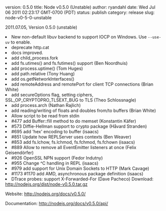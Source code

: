 version: 0.5.0
title: Node v0.5.0 (Unstable)
author: ryandahl
date: Wed Jul 06 2011 02:23:17 GMT-0700 (PDT)
status: publish
category: release
slug: node-v0-5-0-unstable

2011.07.05, Version 0.5.0 (unstable)

<li> New non-default libuv backend to support IOCP on Windows. Use <code>--use-uv</code> to enable.
<li> deprecate http.cat
<li> docs improved.
<li> add child_process.fork
<li> add fs.utimes() and fs.futimes() support (Ben Noordhuis)
<li> add process.uptime() (Tom Huges)
<li> add path.relative (Tony Huang)
<li> add os.getNetworkInterfaces()
<li> add remoteAddress and remotePort for client TCP connections (Brian White)
<li> add secureOptions flag, setting ciphers, SSL_OP_CRYPTOPRO_TLSEXT_BUG to TLS (Theo Schlossnagle)
<li> add process.arch (Nathan Rajlich)
<li> add reading/writing of floats and doubles from/to buffers (Brian White)
<li> Allow script to be read from stdin
<li> #477 add Buffer::fill method to do memset (Konstantin Käfer)
<li> #573 Diffie-Hellman support to crypto package (Håvard Stranden)
<li> #695 add 'hex' encoding to buffer (isaacs)
<li> #851 Update how REPLServer uses contexts (Ben Weaver)
<li> #853 add fs.lchow, fs.lchmod, fs.fchmod, fs.fchown (isaacs)
<li> #889 Allow to remove all EventEmitter listeners at once (Felix Geisendörfer)
<li> #926 OpenSSL NPN support (Fedor Indutny)
<li> #955 Change ^C handling in REPL (isaacs)
<li> #979 add support for Unix Domain Sockets to HTTP (Mark Cavage)
<li> #1173 #1170 add AMD, asynchronous package definition (isaacs)
<li> DTrace probes: support X-Forwarded-For (Dave Pacheco) </ul>
Download: <a href="http://nodejs.org/dist/node-v0.5.0.tar.gz">http://nodejs.org/dist/node-v0.5.0.tar.gz</a>

Website: <a href="http://nodejs.org/docs/v0.5.0/">http://nodejs.org/docs/v0.5.0/</a>

Documentation: <a href="http://nodejs.org/docs/v0.5.0/api/">http://nodejs.org/docs/v0.5.0/api/</a>
